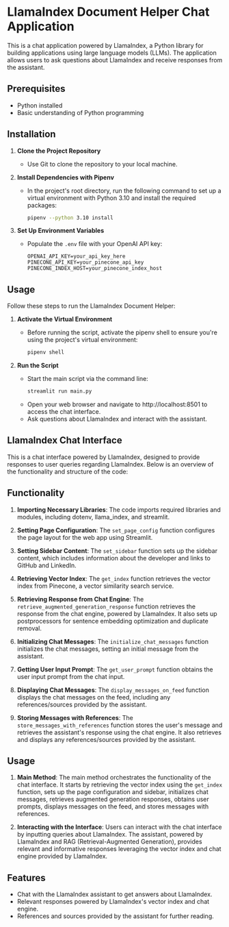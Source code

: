 # LlamaIndex Document Helper Chat Application

This is a chat application powered by LlamaIndex, a Python library for building applications using large language models (LLMs). The application allows users to ask questions about LlamaIndex and receive responses from the assistant.

## Prerequisites

- Python installed
- Basic understanding of Python programming

## Installation


1. **Clone the Project Repository**
   - Use Git to clone the repository to your local machine.

2. **Install Dependencies with Pipenv**
   - In the project's root directory, run the following command to set up a virtual environment with Python 3.10 and install the required packages:
     ```bash
     pipenv --python 3.10 install
     ```

3. **Set Up Environment Variables**
   - Populate the `.env` file with your OpenAI API key:
     ```
     OPENAI_API_KEY=your_api_key_here
     PINECONE_API_KEY=your_pinecone_api_key
     PINECONE_INDEX_HOST=your_pinecone_index_host
     ```

## Usage

Follow these steps to run the LlamaIndex Document Helper:

1. **Activate the Virtual Environment**
   - Before running the script, activate the pipenv shell to ensure you're using the project's virtual environment:
     ```bash
     pipenv shell
     ```

2. **Run the Script**
   - Start the main script via the command line:
     ```bash
     streamlit run main.py
     ```
   - Open your web browser and navigate to http://localhost:8501 to access the chat interface. 
   - Ask questions about LlamaIndex and interact with the assistant.



## LlamaIndex Chat Interface

This is a chat interface powered by LlamaIndex, designed to provide responses to user queries regarding LlamaIndex. Below is an overview of the functionality and structure of the code:

## Functionality

1. **Importing Necessary Libraries**: The code imports required libraries and modules, including dotenv, llama_index, and streamlit.

2. **Setting Page Configuration**: The `set_page_config` function configures the page layout for the web app using Streamlit.

3. **Setting Sidebar Content**: The `set_sidebar` function sets up the sidebar content, which includes information about the developer and links to GitHub and LinkedIn.

4. **Retrieving Vector Index**: The `get_index` function retrieves the vector index from Pinecone, a vector similarity search service.

5. **Retrieving Response from Chat Engine**: The `retrieve_augmented_generation_response` function retrieves the response from the chat engine, powered by LlamaIndex. It also sets up postprocessors for sentence embedding optimization and duplicate removal.

6. **Initializing Chat Messages**: The `initialize_chat_messages` function initializes the chat messages, setting an initial message from the assistant.

7. **Getting User Input Prompt**: The `get_user_prompt` function obtains the user input prompt from the chat input.

8. **Displaying Chat Messages**: The `display_messages_on_feed` function displays the chat messages on the feed, including any references/sources provided by the assistant.

9. **Storing Messages with References**: The `store_messages_with_references` function stores the user's message and retrieves the assistant's response using the chat engine. It also retrieves and displays any references/sources provided by the assistant.

## Usage

1. **Main Method**: The main method orchestrates the functionality of the chat interface. It starts by retrieving the vector index using the `get_index` function, sets up the page configuration and sidebar, initializes chat messages, retrieves augmented generation responses, obtains user prompts, displays messages on the feed, and stores messages with references.

2. **Interacting with the Interface**: Users can interact with the chat interface by inputting queries about LlamaIndex. The assistant, powered by LlamaIndex and RAG (Retrieval-Augmented Generation), provides relevant and informative responses leveraging the vector index and chat engine provided by LlamaIndex.

## Features
- Chat with the LlamaIndex assistant to get answers about LlamaIndex.
- Relevant responses powered by LlamaIndex's vector index and chat engine.
- References and sources provided by the assistant for further reading.
